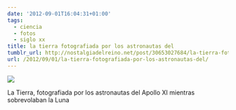 ```yaml
---
date: '2012-09-01T16:04:31+01:00'
tags:
  - ciencia
  - fotos
  - siglo xx
title: la tierra fotografiada por los astronautas del
tumblr_url: http://nostalgiadelreino.net/post/30653027684/la-tierra-fotografiada-por-los-astronautas-del
url: /2012/09/01/la-tierra-fotografiada-por-los-astronautas-del/
---
```


<img src="/tumblr_files/tumblr_m9ocfjzL5z1rr477ko1_1280.jpg"/><br/><p>La Tierra, fotografiada por los astronautas del Apollo XI mientras sobrevolaban la Luna</p>
